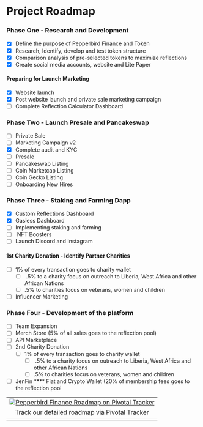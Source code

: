 # Project Roadmap

### Phase One **- Research and Development**

* [x] Define the purpose of Pepperbird Finance and Token
* [x] Research, Identify, develop and test token structure
* [x] Comparison analysis of pre-selected tokens to maximize reflections
* [x] Create social media accounts, website and Lite Paper

#### Preparing for Launch Marketing

* [x] Website launch
* [x] Post website launch and private sale marketing campaign
* [ ] Complete Reflection Calculator Dashboard

### **Phase Two -  Launch Presale and Pancakeswap**

* [ ] Private Sale
* [ ] Marketing Campaign v2
* [x] Complete audit and KYC
* [ ] Presale
* [ ] Pancakeswap Listing
* [ ] Coin Marketcap Listing
* [ ] Coin Gecko Listing
* [ ] Onboarding New Hires

### **Phase Three - Staking and Farming Dapp**

* [x] Custom Reflections Dashboard
* [x] Gasless Dashboard
* [ ] Implementing staking and farming
* [ ] &#x20;NFT Boosters
* [ ] Launch Discord and Instagram

#### **1st Charity Donation - Identify Partner Charities**

* [ ] **1**% of every transaction goes to charity wallet
  * [ ] &#x20;.5% to a charity focus on outreach to Liberia, West Africa and other African Nations
  * [ ] .5% to charities focus on veterans, women and children
* [ ] Influencer Marketing

### Phase Four - **Development of the platform**

* [ ] Team Expansion
* [ ] Merch Store (5% of all sales goes to the reflection pool)
* [ ] API Marketplace
* [ ] 2nd Charity Donation
  * [ ] 1% of every transaction goes to charity wallet
    * [ ] &#x20;.5% to a charity focus on outreach to Liberia, West Africa and other African Nations
    * [ ] .5% to charities focus on veterans, women and children
* [ ] JenFin **** Fiat and Crypto Wallet (20% of membership fees goes to the reflection pool

|                                                                                                                                                                                  |
| :------------------------------------------------------------------------------------------------------------------------------------------------------------------------------: |
| [![Pepperbird Finance Roadmap on Pivotal Tracker](https://storage.googleapis.com/pepperbird/images/Tracker\_Half\_Stacked.svg)](https://www.pivotaltracker.com/projects/2556071) |
|                                                                  Track our detailed roadmap via Pivotal Tracker                                                                  |
|                                                                                                                                                                                  |
